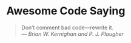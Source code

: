 # Awesome Code Saying

> Don’t comment bad code—rewrite it.  
> — *Brian W. Kernighan and P. J. Plaugher*

